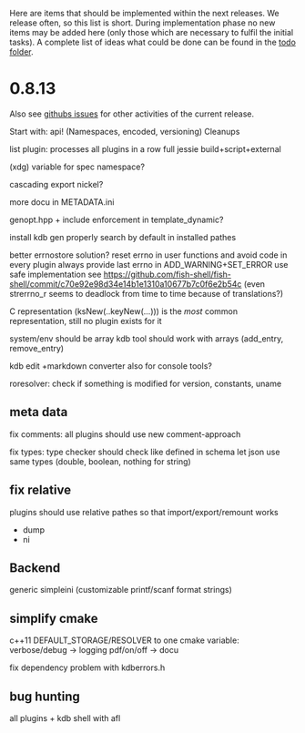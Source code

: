 Here are items that should be implemented within the next releases.
We release often, so this list is short.
During implementation phase no new items may be added here (only
those which are necessary to fulfil the initial tasks).
A complete list of ideas what could be done can be found in the
[todo folder](.).




# 0.8.13

Also see [githubs issues](http://git.libelektra.org/issues)
for other activities of the current release.

Start with:
	api! (Namespaces, encoded, versioning)
	Cleanups


list plugin: processes all plugins in a row
full jessie build+script+external

(xdg) variable for spec namespace?

cascading export nickel?

more docu in METADATA.ini

genopt.hpp + include enforcement in template_dynamic?

install kdb gen properly
	search by default in installed pathes

better errnostore solution?
	reset errno in user functions and avoid code in every plugin
	always provide last errno in ADD_WARNING+SET_ERROR
	use safe implementation see
	https://github.com/fish-shell/fish-shell/commit/c70e92e98d34e14b1e1310a10677b7c0f6e2b54c
	(even strerrno_r seems to deadlock from time to time because of translations?)

C representation (ksNew(..keyNew(...))) is the *most* common representation, still no plugin
exists for it

system/env should be array
kdb tool should work with arrays (add_entry, remove_entry)

kdb edit
	+markdown converter also for console tools?

roresolver: check if something is modified
	for version, constants, uname

## meta data ##

fix comments:
	all plugins should use new comment-approach

fix types:
	type checker should check like defined in schema
	let json use same types (double, boolean, nothing for string)

## fix relative ##

plugins should use relative pathes so that import/export/remount works

- dump
- ni


## Backend ##

generic simpleini (customizable printf/scanf format strings)

## simplify cmake ##

c++11
DEFAULT_STORAGE/RESOLVER
to one cmake variable:
	verbose/debug -> logging
	pdf/on/off -> docu

fix dependency problem with kdberrors.h

## bug hunting

all plugins + kdb shell with afl

